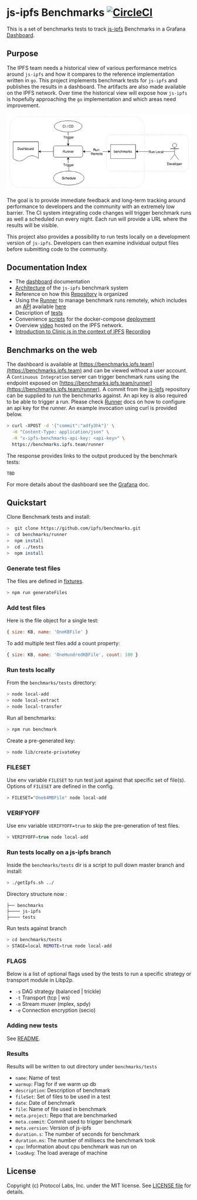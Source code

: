  # js-ipfs Benchmarks [![CircleCI](https://circleci.com/gh/ipfs/benchmarks.svg?style=svg)](https://circleci.com/gh/ipfs/benchmarks)

This is a set of benchmarks tests to track [js-ipfs](https://github.com/ipfs/js-ipfs) Benchmarks in a Grafana [Dashboard](https://benchmarks.ipfs.team).

## Purpose

The IPFS team needs a historical view of various performance metrics around `js-ipfs`
and how it compares to the reference implementation written in `go`. This project
implements benchmark tests for `js-ipfs` and publishes the results in a dashboard.
The artifacts are also made available on the IPFS network. Over time the historical
view will expose how `js-ipfs` is hopefully approaching the `go` implementation
and which areas need improvement.

![Architecture](architecture.png)

The goal is to provide immediate feedback and long-term tracking around performance
to developers and the community with an extremely low barrier.
The CI system integrating code changes will trigger benchmark runs as well a scheduled
run every night. Each run will provide a URL where the results will be visible.

This project also provides a possibility to run tests locally on a development
version of `js-ipfs`. Developers can then examine individual output files before
submitting code to the community.

## Documentation Index

* The [dashboard](infrastructure/grafana/README.md) documentation
* [Architecture](infrastructure/README.md) of the `js-ipfs` benchmark system
* Reference on how this [Repository](CONTRIBUTING.md) is organized
* Using the [Runner](runner/README.md) to manage benchmark runs remotely, which includes an [API](https://benchmarks.ipfs.team/runner/docs/index.html) available [here](https://benchmarks.ipfs.team/runner)
* Description of [tests](tests/README.md)
* Convenience [scripts](scripts/README.md) for the docker-compose [deployment](infrastructure/deploy/README.md)
* Overview [video](https://cloudflare-ipfs.com/ipfs/QmSZgcL7dyjcifZ5uJYmBDCCACfzQD5Ve2RFSoB4RdYATp) hosted on the IPFS network.
* [Introduction to Clinic.js in the context of IPFS](https://github.com/ipfs/team-mgmt/issues/796) [Recording](https://nearform.zoom.us/recording/play/A-4Vn3jA5aeK9BCPwKCA44IfwpLZePIBlzvD1bUYF7JqTXnG2JptVaLEVcRUmQ1i)

## Benchmarks on the web

The dashboard is available at [https://benchmarks.ipfs.team](https://benchmarks.ipfs.team) and can be viewed without a user account.
A `Continuous Integration` server can trigger benchmark runs using the endpoint exposed on [https://benchmarks.ipfs.team/runner](https://benchmarks.ipfs.team/runner). A commit from the [js-ipfs](https://github.com/ipfs/js-ipfs) repository can be supplied to run the benchmarks against. An api key is also required to be able to trigger a run. Please check [Runner](runner/README.md) docs on how to configure an api key for the runner. An example invocation using curl is provided below.

```bash
> curl -XPOST -d '{"commit":"adfy3hk"}' \
  -H "Content-Type: application/json" \
  -H "x-ipfs-benchmarks-api-key: <api-key>" \
  https://benchmarks.ipfs.team/runner
```

The response provides links to the output produced by the benchmark tests:

```
TBD
```

For more details about the dashboard see the [Grafana](infrastructure/grafana/README.md) doc.

## Quickstart

Clone Benchmark tests and install:

```bash
>  git clone https://github.com/ipfs/benchmarks.git
>  cd benchmarks/runner
>  npm install
>  cd ../tests
>  npm install
```

### Generate test files

The files are defined in [fixtures](tests/lib/fixtures.js).

```bash
> npm run generateFiles
```

### Add test files

Here is the file object for a single test:

```js
{ size: KB, name: 'OneKBFile' }
```

To add multiple test files add a count property:

```js
{ size: KB, name: 'OneHundredKBFile', count: 100 }
```

### Run tests locally

From the `benchmarks/tests` directory:

```bash
> node local-add
> node local-extract
> node local-transfer
```

Run all benchmarks:

```bash
> npm run benchmark
```

Create a pre-generated key:

```bash
> node lib/create-privateKey
```

### FILESET

Use env variable `FILESET` to run test just against that specific set of file(s).  Options of `FILESET` are defined in the config.

```bash
> FILESET="One64MBFile" node local-add
```

### VERIFYOFF

Use env variable `VERIFYOFF=true` to skip the pre-generation of test files.

```js
> VERIFYOFF=true node local-add
```

### Run tests locally on a js-ipfs branch

Inside the `benchmarks/tests` dir is a script to pull down master branch and install:

```bash
> ./getIpfs.sh ../
```

Directory structure now :
```
├── benchmarks
├──── js-ipfs
├──── tests
```

Run tests against branch

```bash
> cd benchmarks/tests
> STAGE=local REMOTE=true node local-add
```

### FLAGS

Below is a list of optional flags used by the tests to run a specific strategy or transport module in Libp2p.
- `-s` DAG strategy (balanced | trickle)
- `-t` Transport (tcp | ws)
- `-m` Stream muxer (mplex, spdy)
- `-e` Connection encryption (secio)

### Adding new tests

See [README](tests/README.md).

###  Results

Results will be written to out directory under `benchmarks/tests`

* `name`: Name of test
* `warmup`: Flag for if we warm up db
* `description`: Description of benchmark
* `fileSet`: Set of files to be used in a test
* `date`: Date of benchmark
* `file`: Name of file used in benchmark
* `meta.project`: Repo that are benchmarked
* `meta.commit`: Commit used to trigger benchmark
* `meta.version`: Version of js-ipfs
* `duration.s`: The number of seconds for benchmark
* `duration.ms`: The number of millisecs the benchmark took
* `cpu`: Information about cpu benchmark was run on
* `loadAvg`: The load average of machine

## License

Copyright (c) Protocol Labs, Inc. under the MIT license. See [LICENSE file](./LICENSE) for details.
